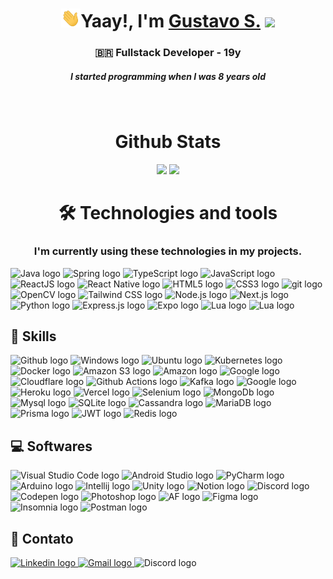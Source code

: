 <h1 align="center"> <img src="https://raw.githubusercontent.com/ABSphreak/ABSphreak/master/gifs/Hi.gif" height="30px">Yaay!, I'm <a href="https://github.com/gusttavo13">Gustavo S.</a>  <img src="https://media.giphy.com/media/VgCDAzcKvsR6OM0uWg/giphy.gif" width="50">
</h1>

<h3 align="center">🇧🇷 Fullstack Developer - 19y</h3>
<h5 align="center"> I started programming when I was 8 years old</h4>
<br>
<h1 align="center"> Github Stats </h1>

<div align="center">
  <img height="150em" src='https://github-readme-stats.vercel.app/api?username=Gusttavo13&show_icons=true&theme=github_dark'>
  <img height="150em" src='https://github-readme-stats.vercel.app/api/top-langs/?username=Gusttavo13&layout=compact&langs_count=4&theme=github_dark'>
</div>

<h1 align="center"> 🛠  Technologies and tools </h1>
<h3 align="center"> I'm currently using these technologies in my projects. </h3>
<div>
  <img src="https://img.shields.io/badge/Java-282C34?logo=openjdk&logoColor=FFFFFF" alt="Java logo" title="Java" height="25" />
  <img src="https://img.shields.io/badge/Spring-282C34?logo=spring&logoColor#6DB33F" alt="Spring logo" title="Strping" height="25" />
  <img src="https://img.shields.io/badge/TypeScript-282C34?logo=typescript&logoColor=3178C6" alt="TypeScript logo" title="TypeScript" height="25" />
  <img src="https://img.shields.io/badge/JavaScript-282C34?logo=javascript&logoColor=F7DF1E" alt="JavaScript logo" title="JavaScript" height="25" />
  <img src="https://img.shields.io/badge/ReactJS-282C34?logo=react&logoColor=61DAFB" alt="ReactJS logo" title="ReactJS" height="25" />
  <img src="https://img.shields.io/badge/React Native-282C34?logo=react&logoColor=61DAFB" alt="React Native logo" title="React Native" height="25" />
  <img src="https://img.shields.io/badge/HTML5-282C34?logo=html5&logoColor=E34F26" alt="HTML5 logo" title="HTML5" height="25" />
  <img src="https://img.shields.io/badge/CSS3-282C34?logo=css3&logoColor=1572B6" alt="CSS3 logo" title="CSS3" height="25" />
  <img src="https://img.shields.io/badge/git-282C34?logo=git&logoColor=F05032" alt="git logo" title="git" height="25" />
  <img src="https://img.shields.io/badge/OpenCV-282C34?logo=opencv&logoColor=white" alt="OpenCV logo" title="OpenCV" height="25" />
  <img src="https://img.shields.io/badge/Tailwind%20CSS-282C34?logo=tailwind-css&logoColor=38B2AC" alt="Tailwind CSS logo" title="Tailwind CSS" height="25" />
  <img src="https://img.shields.io/badge/Node.js-282C34?logo=node.js&logoColor=339933" alt="Node.js logo" title="Node.js" height="25" />
  <img src="https://img.shields.io/badge/Next.js-282C34?logo=next.js&logoColor=FFFFFF" alt="Next.js logo" title="Next.js" height="25" />
  <img src="https://img.shields.io/badge/Python-282C34?logo=python&logoColor=3776AB" alt="Python logo" title="Python" height="25" />
  <img src="https://img.shields.io/badge/Express-282C34?logo=express&logoColor=FFFFFF" alt="Express.js logo" title="Express.js" height="25" />
  <img src="https://img.shields.io/badge/Expo-282C34?logo=expo&logoColor=000020" alt="Expo logo" title="Expo" height="25" />
  <img src="https://img.shields.io/badge/Lua-282C34?logo=lua&logoColor=0068C8" alt="Lua logo" title="Lua" height="25" />
  <img src="https://img.shields.io/badge/Socket.io-282C34?logo=socket.io&logoColor=white" alt="Lua logo" title="Lua" height="25" />
  
</div>

## 🎯 Skills
<div>
  <img src="https://img.shields.io/badge/GitHub-100000?style=for-the-badge&logo=github&logoColor=white" alt="Github logo" title="Github" height="25" />
  <img src="https://img.shields.io/badge/Windows-0078D6?style=for-the-badge&logo=windows&logoColor=white" alt="Windows logo" title="Windows" height="25" />
  <img src="https://img.shields.io/badge/Ubuntu-E95420?style=for-the-badge&logo=ubuntu&logoColor=white" alt="Ubuntu logo" title="Ubuntu" height="25" />
  <img src="https://img.shields.io/badge/Kubernetes-326CE5?style=for-the-badge&logo=Kubernetes&logoColor=white" alt="Kubernetes logo" title="Kubernetes" height="25" />
  <img src="https://img.shields.io/badge/Docker-2496ED?style=for-the-badge&logo=Docker&logoColor=white" alt="Docker logo" title="Docker" height="25" />
  <img src="https://img.shields.io/badge/Amazon%20S3-569A31?style=for-the-badge&logo=Amazon%20S3&logoColor=white" alt="Amazon S3 logo" title="Amazon S3" height="25" />
  <img src="https://img.shields.io/badge/Amazon_AWS-FF9900?style=for-the-badge&logo=amazonaws&logoColor=white" alt="Amazon logo" title="Amazon Cloud" height="25" />
  <img src="https://img.shields.io/badge/Google_Cloud-4285F4?style=for-the-badge&logo=google-cloud&logoColor=white" alt="Google logo" title="Google Cloud" height="25" />
  <img src="https://img.shields.io/badge/Cloudflare-F38020?style=for-the-badge&logo=Cloudflare&logoColor=white" alt="Cloudflare logo" title="Cloudflare" height="25" /> 
  <img src="https://img.shields.io/badge/GitHub_Actions-2088FF?style=for-the-badge&logo=github-actions&logoColor=white" alt="Github Actions logo" title="Github Actions" height="25" /> 
  <img src="https://img.shields.io/badge/Apache%20Kafka-231F20?style=for-the-badge&logo=Apache%20Kafka&logoColor=white" alt="Kafka logo" title="Kafka" height="25" /> 
  <img src="https://img.shields.io/badge/Nginx-009639?style=for-the-badge&logo=Nginx&logoColor=white" alt="Google logo" title="Google Cloud" height="25" />
  <img src="https://img.shields.io/badge/Heroku-430098?style=for-the-badge&logo=heroku&logoColor=white" alt="Heroku logo" title="Heroku" height="25" />
  <img src="https://img.shields.io/badge/Vercel-000000?style=for-the-badge&logo=vercel&logoColor=white" alt="Vercel logo" title="Vercel" height="25" />
  <img src="https://img.shields.io/badge/Selenium-43B02A?style=for-the-badge&logo=Selenium&logoColor=white" alt="Selenium logo" title="Selenium" height="25" />
  <img src="https://img.shields.io/badge/MongoDB-4EA94B?style=for-the-badge&logo=mongodb&logoColor=white" alt="MongoDb logo" title="MongoDb" height="25" /> 
  <img src="https://img.shields.io/badge/MySQL-005C84?style=for-the-badge&logo=mysql&logoColor=white" alt="Mysql logo" title="MySQL" height="25" />
  <img src="https://img.shields.io/badge/SQLite-07405E?style=for-the-badge&logo=sqlite&logoColor=white" alt="SQLite logo" title="SQLite" height="25" />
  <img src="https://img.shields.io/badge/Cassandra-1287B1?style=for-the-badge&logo=apache%20cassandra&logoColor=white" alt="Cassandra logo" title="Cassandra" height="25" />
  <img src="https://img.shields.io/badge/MariaDB-003545?style=for-the-badge&logo=mariadb&logoColor=white" alt="MariaDB logo" title="MariaDB" height="25" />
  <img src="https://img.shields.io/badge/Prisma-3982CE?style=for-the-badge&logo=Prisma&logoColor=white" alt="Prisma logo" title="Prisma" height="25" /> 
  <img src="https://img.shields.io/badge/JWT-323330?style=for-the-badge&logo=json-web-tokens&logoColor=pink" alt="JWT logo" title="JWT" height="25" />
  <img src="https://img.shields.io/badge/redis-%23DD0031.svg?&style=for-the-badge&logo=redis&logoColor=white" alt="Redis logo" title="Redis" height="25" />

  
  
  
</div> 

## 💻 Softwares

<div>
  <img src="https://img.shields.io/badge/Visual_Studio_Code-0078D4?style=for-the-badge&logo=visual%20studio%20code&logoColor=white"  alt="Visual Studio Code logo" title="Visual Studio Code" height="25" />
  <img src="https://img.shields.io/badge/Android_Studio-3DDC84?style=for-the-badge&logo=android-studio&logoColor=white"  alt="Android Studio logo" title="Android Studio" height="25" />
  <img src="https://img.shields.io/badge/PyCharm-000000?style=for-the-badge&logo=PyCharm&logoColor=white"  alt="PyCharm logo" title="PyCharm" height="25" />
  <img src="https://img.shields.io/badge/Arduino_IDE-00979D?style=for-the-badge&logo=arduino&logoColor=white"  alt="Arduino logo" title="Arduino" height="25" />
  <img src="https://img.shields.io/badge/IntelliJ_IDEA-000000.svg?style=for-the-badge&logo=intellij-idea&logoColor=white"  alt="Intellij logo" title="Intellij" height="25" />
  <img src="https://img.shields.io/badge/Unity-000000?style=for-the-badge&logo=unity&logoColor=white"  alt="Unity logo" title="Unity" height="25" />
  <img src="https://img.shields.io/badge/Notion-000000?style=for-the-badge&logo=notion&logoColor=white"  alt="Notion logo" title="Notion" height="25" />
  <img src="https://img.shields.io/badge/Discord-7289DA?style=for-the-badge&logo=discord&logoColor=white" alt="Discord logo" title="Discord" height="25" />
  <img src="https://img.shields.io/badge/Codepen-000000?style=for-the-badge&logo=codepen&logoColor=white"  alt="Codepen logo" title="Codepen" height="25" /> 
  <img src="https://img.shields.io/badge/Adobe%20Photoshop-31A8FF?style=for-the-badge&logo=Adobe%20Photoshop&logoColor=black" alt="Photoshop logo" title="Photoshop" height="25" />
  <img src="https://img.shields.io/badge/Adobe%20after%20affects-CF96FD?style=for-the-badge&logo=Adobe%20after%20effects&logoColor=393665"  alt="AF logo" title="AF" height="25" />
  <img src="https://img.shields.io/badge/Figma-F24E1E?style=for-the-badge&logo=figma&logoColor=white" alt="Figma logo" title="Figma" height="25" />
  <img src="https://img.shields.io/badge/Insomnia-4000BF?style=for-the-badge&logo=Insomnia&logoColor=white" alt="Insomnia logo" title="Insomnia" height="25" />
  <img src="https://img.shields.io/badge/Postman-FF6C37?style=for-the-badge&logo=Postman&logoColor=white" alt="Postman logo" title="Postman" height="25" />


</div>

## 📩 Contato

<div>
  <a target="_blank" href="https://www.linkedin.com/in/gusttavo13/">
    <img src="https://img.shields.io/badge/Linkedin-0078D6?style=for-the-badge&logo=linkedin&logoColor=white"   alt="Linkedin logo" title="Linkedin" height="25" />
  </a>
  <a target="_blank" href="mailto:gustavosousaprogrammer@gmail.com">
    <img src="https://img.shields.io/badge/Gmail-D14836?style=for-the-badge&logo=gmail&logoColor=white" alt="Gmail logo" title="Gmail" height="25" />
  </a>
  <img src="https://img.shields.io/badge/Gusttavo13-%230123-005C84?style=for-the-badge&logo=discord&logoColor=white&color=005C84" alt="Discord logo" title="Discord" height="25" />
</div>
